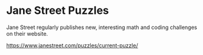 # Jane Street Puzzles

Jane Street regularly publishes new, interesting math and coding challenges on their website.

https://www.janestreet.com/puzzles/current-puzzle/
